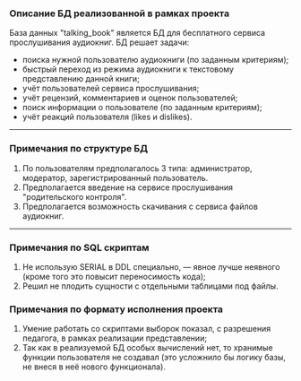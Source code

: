 ### Описание БД реализованной в рамках проекта
База данных "talking_book" является БД для бесплатного сервиса прослушивания аудиокниг.
БД решает задачи:
- поиска нужной пользователю аудиокниги (по заданным критериям);
- быстрый переход из режима аудиокниги к текстовому представлению данной книги;
- учёт пользователей сервиса прослушивания;
- учёт рецензий, комментариев и оценок пользователей;
- поиск информации о пользователе (по заданным критериям);
- учёт реакций пользователя (likes и dislikes).
***
### Примечания по структуре БД
1. По пользователям предполагалось 3 типа: администратор, модератор,
   зарегистрированный пользователь.
2. Предполагается введение на сервисе прослушивания "родительского контроля".
3. Предполагается возможность скачивания с сервиса файлов аудиокниг.
***
### Примечания по SQL скриптам
1. Не использую SERIAL в DDL специально, — явное лучше неявного (кроме того
это повысит переносимость кода);    
2. Решил не плодить сущности с отдельными таблицами под файлы.

### Примечания по формату исполнения проекта
1. Умение работать со скриптами выборок показал, с разрешения педагога, в рамках реализации представлении;
2. Так как в реализуемой БД особых вычислений нет, то хранимые функции пользователя
   не создавал (это усложнило бы логику базы, не внеся в неё нового функционала).
